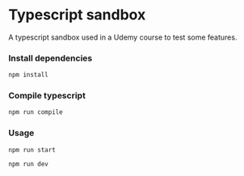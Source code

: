 # Typescript sandbox

A typescript sandbox used in a Udemy course to test some features.

### Install dependencies

```sh
npm install
```

### Compile typescript

```sh
npm run compile
```

### Usage

```sh
npm run start
```

```sh
npm run dev
```
